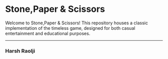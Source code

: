 # Stone,Paper & Scissors
Welcome to Stone,Paper & Scissors! This repository houses a classic implementation of the timeless game, designed for both casual entertainment and educational purposes.
<hr/>
<h3>Harsh Raolji</h3>
